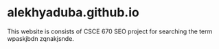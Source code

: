 # alekhyaduba.github.io

This website is consists of CSCE 670 SEO project for searching the term wpaskjbdn zqnakjsnde.
